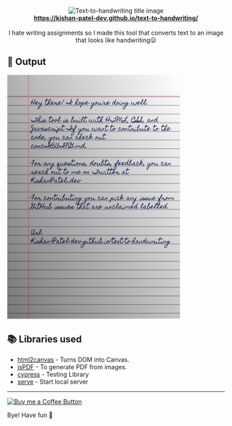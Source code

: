 <p align="center">
<img alt="Text-to-handwriting title image" src="https://res.cloudinary.com/saurabhdaware/image/upload/w_400/v1586015094/saurabh2019/text-to-handwriting-title.png" /> 
<br/><b><a href="https://kishan-patel-dev.github.io/text-to-handwriting/">https://kishan-patel-dev.github.io/text-to-handwriting/</a>
</b>
<br/>
<br/>
I hate writing assignments so I made this tool that converts text to an image that looks like handwriting😛

</p>


## 🌠 Output

<img width="400" alt="Sample image of output" src="sample.jpeg" />

## 📚 Libraries used

- [html2canvas](https://github.com/niklasvh/html2canvas) - Turns DOM into Canvas.
- [jsPDF](https://github.com/MrRio/jsPDF) - To generate PDF from images.
- [cypress](https://github.com/cypress-io/cypress) - Testing Library
- [serve](https://github.com/zeit/serve) - Start local server

---

[<img alt="Buy me a Coffee Button" width=200 src="https://cdn.buymeacoffee.com/buttons/default-yellow.png">](https://www.buymeacoffee.com/Kishan.Patel)

Bye!
Have fun 🦄
